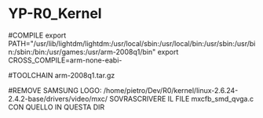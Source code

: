 YP-R0_Kernel
============

#COMPILE
export PATH="/usr/lib/lightdm/lightdm:/usr/local/sbin:/usr/local/bin:/usr/sbin:/usr/bin:/sbin:/bin:/usr/games:/usr/arm-2008q1/bin"
export CROSS_COMPILE=arm-none-eabi-

#TOOLCHAIN
arm-2008q1.tar.gz

#REMOVE SAMSUNG LOGO:
/home/pietro/Dev/R0/kernel/linux-2.6.24-2.4.2-base/drivers/video/mxc/
SOVRASCRIVERE IL FILE mxcfb_smd_qvga.c CON QUELLO IN QUESTA DIR
